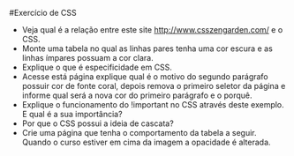 #Exercício de CSS

* Veja qual é a relação entre este site http://www.csszengarden.com/ e o CSS.
* Monte uma tabela no qual as linhas pares tenha uma cor escura e as linhas ímpares possuam a cor clara.
* Explique o que é especificidade em CSS.
* Acesse está página explique qual é o motivo do segundo parágrafo possuir cor de fonte coral, depois remova o primeiro seletor da página e informe qual será a nova cor do primeiro parágrafo e o porquê.
* Explique o funcionamento do !important no CSS através deste exemplo. E qual é a sua importância?
* Por que o CSS possui a ideia de cascata?
* Crie uma página que tenha o comportamento da tabela a seguir. Quando o curso estiver em cima da imagem a opacidade é alterada.